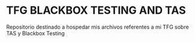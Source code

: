 # TFG BLACKBOX TESTING AND TAS
Repositorio destinado a hospedar mis archivos referentes a mi TFG sobre TAS y Blackbox Testing
